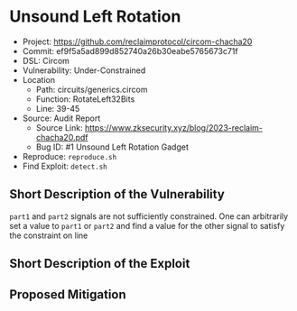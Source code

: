 # Unsound Left Rotation

* Project: <https://github.com/reclaimprotocol/circom-chacha20>
* Commit: ef9f5a5ad899d852740a26b30eabe5765673c71f
* DSL: Circom
* Vulnerability: Under-Constrained
* Location
  - Path: circuits/generics.circom
  - Function: RotateLeft32Bits
  - Line: 39-45
* Source: Audit Report
  - Source Link: <https://www.zksecurity.xyz/blog/2023-reclaim-chacha20.pdf>
  - Bug ID: #1 Unsound Left Rotation Gadget
* Reproduce: `reproduce.sh`
* Find Exploit: `detect.sh`

## Short Description of the Vulnerability

`part1` and `part2` signals are not sufficiently constrained. One can arbitrarily set a value to `part1` or `part2` and find a value for the other signal to satisfy the constraint on line 

## Short Description of the Exploit

## Proposed Mitigation
